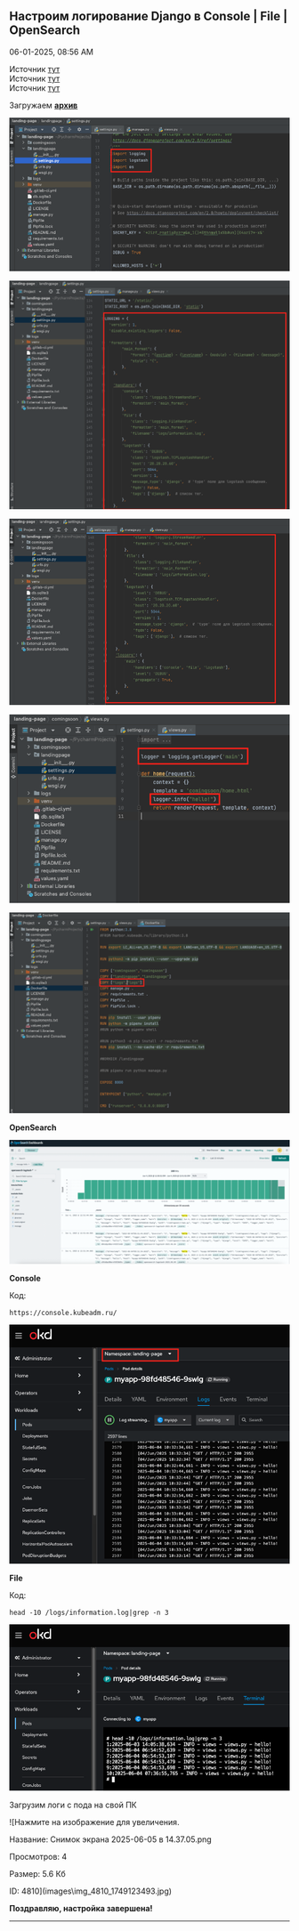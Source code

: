 
##  Настроим логирование Django в Console | File | OpenSearch 

06-01-2025, 08:56 AM

  
Источник [тут](https://habr.com/ru/articles/421819/)  
Источник [тут](https://www.youtube.com/watch?v=nfml4BbBAbE)  
Источник [тут](https://www.youtube.com/watch?v=c8pa4VJia_A)  
  
Загружаем **[архив](https://galkin-vladimir.ru:5446/d/s/13dCk63bU1BtZL9x5aZKDMYVmfYDvbLY/xmuIhTgSjcWomVBtZ0CCF3A3081cz2X5-mrrgAHl7VAw)**  
  
![Нажмите на изображение для увеличения.  Название:	Снимок экрана 2025-06-04 в 12.56.47.png Просмотров:	0 Размер:	118.1 Кб ID:	4799](images\\img_4799_1749031934.jpg)  
  
![Нажмите на изображение для увеличения.  Название:	Снимок экрана 2025-06-04 в 12.58.07.png Просмотров:	0 Размер:	140.7 Кб ID:	4800](images\\img_4800_1749031953.jpg)  
  
![Нажмите на изображение для увеличения.  Название:	Снимок экрана 2025-06-04 в 12.59.04.png Просмотров:	0 Размер:	115.1 Кб ID:	4801](images\\img_4801_1749031969.jpg)  
  
![Нажмите на изображение для увеличения.  Название:	Снимок экрана 2025-06-04 в 13.00.19.png Просмотров:	0 Размер:	68.7 Кб ID:	4802](images\\img_4802_1749031984.jpg)  
  
![Нажмите на изображение для увеличения.  Название:	Снимок экрана 2025-06-04 в 13.01.45.png Просмотров:	0 Размер:	129.8 Кб ID:	4803](images\\img_4803_1749032007.jpg)  
  
**OpenSearch**  
  
![Нажмите на изображение для увеличения.  Название:	Снимок экрана 2025-06-04 в 13.03.03.png Просмотров:	0 Размер:	510.3 Кб ID:	4804](images\\img_4804_1749032022.jpg)  
  
**Console**  
  


Код:
    
    
    https://console.kubeadm.ru/

![Нажмите на изображение для увеличения.  Название:	Снимок экрана 2025-06-04 в 13.33.20.png Просмотров:	0 Размер:	190.7 Кб ID:	4807](images\\img_4807_1749033310.jpg)  
  
**File**  
  


Код:
    
    
    head -10 /logs/information.log|grep -n 3

![Нажмите на изображение для увеличения.  Название:	Снимок экрана 2025-06-04 в 13.36.07.png Просмотров:	0 Размер:	116.5 Кб ID:	4808](images\\img_4808_1749033408.jpg)  
  
Загрузим логи с пода на свой ПК  
  
![Нажмите на изображение для увеличения.



Название:	Снимок экрана 2025-06-05 в 14.37.05.png

Просмотров:	4

Размер:	5.6 Кб

ID:	4810](images\\img_4810_1749123493.jpg)  
  
  
**Поздравляю, настройка завершена!**


---

